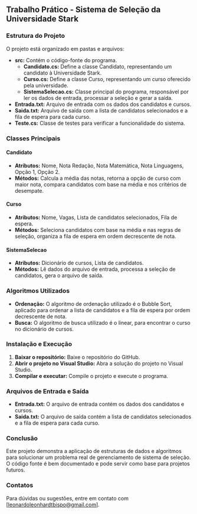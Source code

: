 ## Trabalho Prático - Sistema de Seleção da Universidade Stark

### Estrutura do Projeto

O projeto está organizado em pastas e arquivos:

- **src:** Contém o código-fonte do programa.
  - **Candidato.cs:** Define a classe Candidato, representando um candidato à Universidade Stark.
  - **Curso.cs:** Define a classe Curso, representando um curso oferecido pela universidade.
  - **SistemaSelecao.cs:** Classe principal do programa, responsável por ler os dados de entrada, processar a seleção e gerar a saída.
- **Entrada.txt:** Arquivo de entrada com os dados dos candidatos e cursos.
- **Saida.txt:** Arquivo de saída com a lista de candidatos selecionados e a fila de espera para cada curso.
- **Teste.cs:**  Classe de testes para verificar a funcionalidade do sistema.

### Classes Principais

#### Candidato

- **Atributos:** Nome, Nota Redação, Nota Matemática, Nota Linguagens, Opção 1, Opção 2.
- **Métodos:** Calcula a média das notas, retorna a opção de curso com maior nota, compara candidatos com base na média e nos critérios de desempate.

#### Curso

- **Atributos:** Nome, Vagas, Lista de candidatos selecionados, Fila de espera.
- **Métodos:** Seleciona candidatos com base na média e nas regras de seleção, organiza a fila de espera em ordem decrescente de nota.

#### SistemaSelecao

- **Atributos:** Dicionário de cursos, Lista de candidatos.
- **Métodos:** Lê dados do arquivo de entrada, processa a seleção de candidatos, gera o arquivo de saída.

### Algoritmos Utilizados

- **Ordenação:** O algoritmo de ordenação utilizado é o Bubble Sort, aplicado para ordenar a lista de candidatos e a fila de espera por ordem decrescente de nota.
- **Busca:** O algoritmo de busca utilizado é o linear, para encontrar o curso no dicionário de cursos.

### Instalação e Execução

1. **Baixar o repositório:** Baixe o repositório do GitHub.
2. **Abrir o projeto no Visual Studio:** Abra a solução do projeto no Visual Studio.
3. **Compilar e executar:** Compile o projeto e execute o programa.

### Arquivos de Entrada e Saída

- **Entrada.txt:** O arquivo de entrada contém os dados dos candidatos e cursos.
- **Saida.txt:** O arquivo de saída contém a lista de candidatos selecionados e a fila de espera para cada curso.

### Conclusão

Este projeto demonstra a aplicação de estruturas de dados e algoritmos para solucionar um problema real de gerenciamento de sistema de seleção. O código fonte é bem documentado e pode servir como base para projetos futuros.

### Contatos

Para dúvidas ou sugestões, entre em contato com [leonardoleonhardtbispo@gmail.com].
